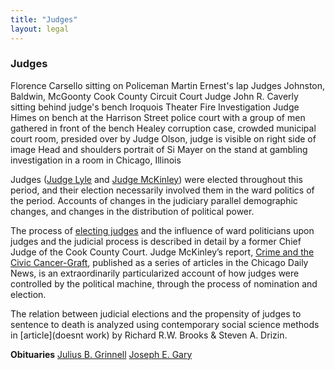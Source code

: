```yaml
---
title: "Judges"
layout: legal
---
```


### Judges

Florence Carsello sitting on Policeman Martin Ernest's lap
Judges Johnston, Baldwin, McGoonty Cook
County Circuit Court Judge John R. Caverly sitting behind judge's bench
Iroquois Theater Fire Investigation
Judge Himes on bench at the Harrison Street police court with a group of men gathered in front of the bench
Healey corruption case, crowded municipal court room, presided over by Judge Olson, judge is visible on right side of image
Head and shoulders portrait of Si Mayer on the stand at gambling investigation in a room in Chicago, Illinois

Judges ([Judge Lyle](/historical/timeline/1921/151/) and [Judge McKinley](/historical/timeline/1912/147/)) were elected throughout this period, and their election necessarily involved them in the ward politics of the period. Accounts of changes in the judiciary parallel demographic changes, and changes in the distribution of political power.

The process of [electing judges](/docs_fk/homicide/jclc462-469.pdf) and the influence of ward politicians upon judges and the judicial process is described in detail by a former Chief Judge of the Cook County Court. Judge McKinley’s report, [Crime and the Civic Cancer-Graft](/pubs/graft/), published as a series of articles in the Chicago Daily News, is an extraordinarily particularized account of how judges were controlled by the political machine, through the process of nomination and election.

The relation between judicial elections and the propensity of judges to sentence to death is analyzed using contemporary social science methods in [article](doesnt work) by Richard R.W. Brooks & Steven A. Drizin.

**Obituaries**
   [Julius B. Grinnell](/legal/grinnell/)
   [Joseph E. Gary](/crimes/haymarket/newspaper/garydies/)
